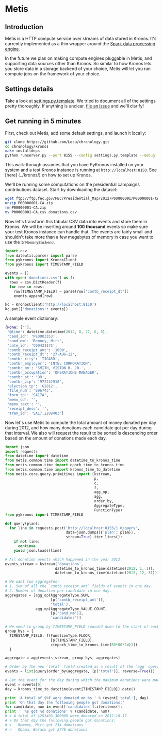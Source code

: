 # Metis

## Introduction

Metis is a HTTP compute service over streams of data stored in Kronos. It's
currently implemented as a thin wrapper around the
[Spark data processing engine](http://spark.apache.org/).

In the future we plan on making compute engines pluggable in Metis, and
supporting data sources other than Kronos. So similar to how Kronos lets you
store data in a storage backend of your choice, Metis will let you run compute
jobs on the framework of your choice.

## Settings details

Take a look at [settings.py.template](settings.py.template).  We tried
to document all of the settings pretty thoroughly.  If anything is
unclear, [file an issue](../../../issues?state=open) and we'll clarify!

## Get running in 5 minutes

First, check out Metis, add some default settings, and launch it
locally:

```bash
git clone https://github.com/Locu/chronology.git
cd chronology/kronos
make installdeps
python runserver.py --port 8155 --config settings.py.template --debug
```

This walk-through assumes that you have PyKronos installed on your system and
a test Kronos instance is running at `http://localhost:8150`. See [here]
(../kronos/) on how to set up Kronos.

We'll be running some computations on the presidential campaigns contributions
dataset. Start by downloading the dataset:

```bash
wget ftp://ftp.fec.gov/FEC/Presidential_Map/2012/P00000001/P00000001-CA.zip
unzip P00000001-CA.zip
rm P00000001-CA.zip
mv P00000001-CA.csv donations.csv
```

Now let's transform this tabular CSV data into events and store them in Kronos.
We will be inserting around **100 thousand** events so make sure your test 
Kronos instance can handle that. The events are fairly small and shouldn't take more than a few megabytes of memory in case you want to use the 
`InMemoryBackend`.

```python
import csv
from dateutil.parser import parse
from pykronos import KronosClient
from pykronos import TIMESTAMP_FIELD

events = []
with open('donations.csv') as f:
  rows = csv.DictReader(f)
  for row in rows:
    row[TIMESTAMP_FIELD] = parse(row['contb_receipt_dt'])
    events.append(row)

kc = KronosClient('http://localhost:8150')
kc.put({'donations': events})
```

A sample event dictionary:

```python
{None: [''],
 '@time': datetime.datetime(2012, 8, 27, 0, 0),
 'cand_id': 'P80003353',
 'cand_nm': 'Romney, Mitt',
 'cmte_id': 'C00431171',
 'contb_receipt_amt': '1000',
 'contb_receipt_dt': '27-AUG-12',
 'contbr_city': 'TIGARD',
 'contbr_employer': 'INTEL CORPORATION',
 'contbr_nm': 'SMITH, VISTON R. JR.',
 'contbr_occupation': 'OPERATIONS MANAGER',
 'contbr_st': 'OR',
 'contbr_zip': '972242918',
 'election_tp': 'G2012',
 'file_num': '896743',
 'form_tp': 'SA17A',
 'memo_cd': '',
 'memo_text': '',
 'receipt_desc': '',
 'tran_id': 'SA17.2209403'}
```

Now let's use Metis to compute the total amount of money donated per day
during 2012, and how many donations each candidate got per day during that
interval. We also will request the result to be sorted is descending order
based on the amount of donations made each day.

```python
import json
import requests
from datetime import datetime
from metis.common.time import datetime_to_kronos_time
from metis.common.time import epoch_time_to_kronos_time
from metis.common.time import kronos_time_to_datetime
from metis.core.query.primitives import (kstream,
                                         p,
                                         c,
                                         f,
                                         agg_op,
                                         agg,
                                         order_by,
                                         AggregateType,
                                         FunctionType)
from pykronos import TIMESTAMP_FIELD

def query(plan):
  for line in requests.post('http://localhost:8155/1.0/query',
                            data=json.dumps({'plan': plan}),
                            stream=True).iter_lines():
    if not line:
      continue
    yield json.loads(line)

# All donation events which happened in the year 2012.
events_stream = kstream('donations',
                       datetime_to_kronos_time(datetime(2012, 1, 1)),
                       datetime_to_kronos_time(datetime(2012, 12, 31)))

# We want two aggregates:
# 1. Sum of all the `contb_receipt_amt` fields of events in one day.
# 2. Number of donation per candidate in one day.
aggregates = [agg_op(AggregateType.SUM,
                     [p('contb_receipt_amt')],
                     'total'),
              agg_op(AggregateType.VALUE_COUNT,
                     [p('cand_nm')],
                     'candidates')]

# We need to group by TIMESTAMP_FIELD rounded down to the start of each day.
group_bys = {
  TIMESTAMP_FIELD: f(FunctionType.FLOOR,
                     [p(TIMESTAMP_FIELD),
                     c(epoch_time_to_kronos_time(60*60*24))])
  }

aggregate = agg(events_stream, group_bys, aggregates)

# Order by the new `total` field created as a result of the `agg` operation.
events = list(query(order_by(aggregate, [p('total')], reverse=True)))

# Get the event for the day during which the maximum donations were made.
event = events[0]
day = kronos_time_to_datetime(event[TIMESTAMP_FIELD]).date()

print 'A total of $%f were donated on %s.' % (event['total'], day)
print 'On that day the following people got donations:'
for candidate, num in event['candidates'].iteritems():
print '  %s got %d donations' % (candidate, num)
# > A total of $291489.300000 were donated on 2012-10-17.
# > On that day the following people got donations:
# >   Romney, Mitt got 234 donations
# >   Obama, Barack got 2746 donations
```
